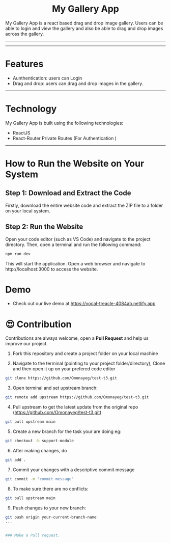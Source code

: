 
<h1 align="center">My Gallery App</h1>
My Gallery App is a react based drag and drop image gallery. Users can be able to login and view the gallery and also be able to drag and drop images across the gallery.
<hr/>

<hr/>

#  Features 

- Aunthentication: users can Login
- Drag and drop: users can drag  and drop images in the gallery.

<hr/>

#  Technology

My Gallery App is built using the following technologies:

- ReactJS
- React-Router Private Routes (For Authentication )

<hr/>

#  How to Run the Website on Your System

## Step 1: Download and Extract the Code

Firstly, download the entire website code and extract the ZIP file to a folder on your local system.


## Step 2: Run the Website

Open your code editor (such as VS Code) and navigate to the project directory. Then, open a terminal and run the following command:

```bash
npm run dev
```
This will start the application. Open a web browser and navigate to http://localhost:3000 to access the website.

#  Demo 

- Check out our live demo at
  https://vocal-treacle-4084ab.netlify.app

# 😍 Contribution
Contributions are always welcome, open a **Pull Request** and help us improve our project.

1.  Fork this repository and create a project folder on your local machine

2. Navigate to the terminal (pointing to your project folder/directory), Clone and then open it up on your prefered code editor
```bash 
git clone https://github.com/Omonayeg/test-t3.git

```

3.  Open terminal and set upstream branch:  
```bash 
git remote add upstream https://github.com/Omonayeg/test-t3.git

```

4.  Pull upstream to get the latest update from the original repo (https://github.com/Omonayeg/test-t3.git)
```bash
git pull upstream main
```

5.  Create a new branch for the task your are doing eg: 
```bash
git checkout -b support-module
```

6.  After making changes, do
```bash
git add .
```

7.  Commit your changes with a descriptive commit message 
```bash
git commit -m "commit message"
```

8.  To make sure there are no conflicts:
```bash
git pull upstream main
```

9.  Push changes to your new branch: 
```bash
git push origin your-current-branch-name
...


### Make a Pull request.

